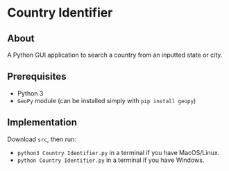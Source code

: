 # Country Identifier

## About

A Python GUI application to search a country from an inputted state or city.

## Prerequisites

- Python 3
- `GeoPy` module (can be installed simply with `pip install geopy`)

## Implementation

Download `src`, then run:

- `python3 Country Identifier.py` in a terminal if you have MacOS/Linux.
- `python Country Identifier.py` in a terminal if you have Windows.
